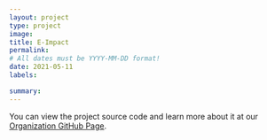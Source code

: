 ```yaml
---
layout: project
type: project
image: 
title: E-Impact
permalink: 
# All dates must be YYYY-MM-DD format!
date: 2021-05-11
labels:

summary: 
---
```



You can view the project source code and learn more about it at our [Organization GitHub Page](https://environment-overflow.github.io./).
